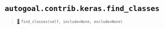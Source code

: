 # `autogoal.contrib.keras.find_classes`

> [📝](https://github.com/autogoal/autogoal/blob/master/autogoal/contrib/keras/__init__.py#L22)
> `find_classes(self, include=None, exclude=None)`

